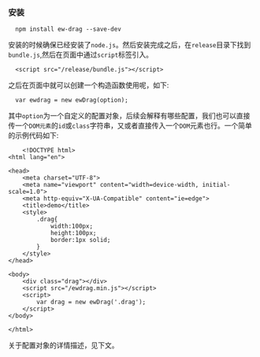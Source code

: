 ### 安装

```
  npm install ew-drag --save-dev

```

安装的时候确保已经安装了`node.js`。然后安装完成之后，在`release`目录下找到`bundle.js`,然后在页面中通过`script`标签引入。

```
  <script src="/release/bundle.js"></script>

```

之后在页面中就可以创建一个构造函数使用呢，如下:

```
  var ewdrag = new ewDrag(option);

```

其中`option`为一个自定义的配置对象，后续会解释有哪些配置，我们也可以直接传一个`DOM元素`的`id`或`class`字符串，又或者直接传入一个`DOM`元素也行。一个简单的示例代码如下:

```
    <!DOCTYPE html>
<html lang="en">

<head>
    <meta charset="UTF-8">
    <meta name="viewport" content="width=device-width, initial-scale=1.0">
    <meta http-equiv="X-UA-Compatible" content="ie=edge">
    <title>demo</title>
    <style>
        .drag{
            width:100px;
            height:100px;
            border:1px solid;
        }
    </style>
</head>

<body>
    <div class="drag"></div>
    <script src="/ewdrag.min.js"></script>
    <script>
        var drag = new ewDrag('.drag');
    </script>
</body>

</html>

```

关于配置对象的详情描述，见下文。